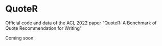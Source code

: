 # QuoteR
Official code and data of the ACL 2022 paper "QuoteR: A Benchmark of Quote Recommendation for Writing"

Coming soon.
